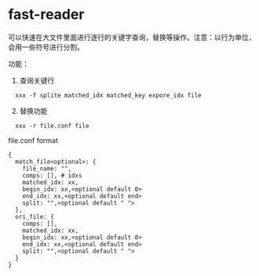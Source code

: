 # fast-reader

可以快速在大文件里面进行逐行的关键字查询，替换等操作。注意：以行为单位，会用一些符号进行分割。

功能：
1. 查询关键行

```
  xxx -f splite matched_idx matched_key expore_idx file
```

2. 替换功能

```
  xxx -r file.conf file
```

file.conf format

```
{
  match_file<optional>: {
    file_name: "",
    comps: [], # idxs
    matched_idx: xx,
    begin_idx: xx,<optional default 0>
    end_idx: xx,<optional default end>
    split: "",<optional default " ">
  },
  ori_file: {
    comps: [],
    matched_idx: xx,
    begin_idx: xx,<optional default 0>
    end_idx: xx,<optional default end>
    split: "",<optional default " ">
  }
}
```
